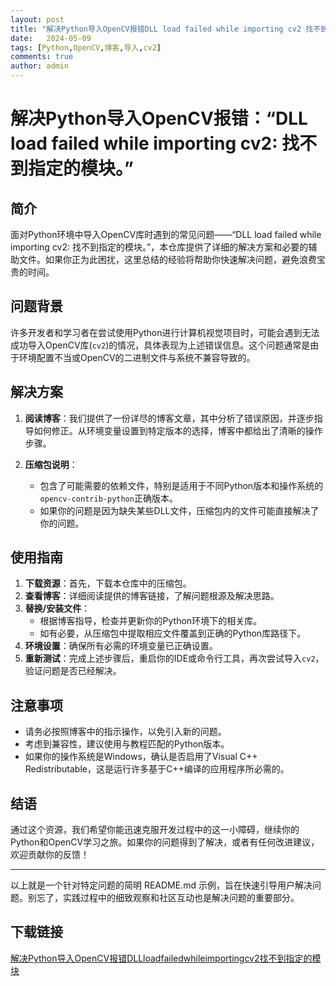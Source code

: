 ```yaml
---
layout: post
title: "解决Python导入OpenCV报错DLL load failed while importing cv2 找不到指定的模块"
date:   2024-05-09
tags: [Python,OpenCV,博客,导入,cv2]
comments: true
author: admin
---
```

# 解决Python导入OpenCV报错：“DLL load failed while importing cv2: 找不到指定的模块。”

## 简介

面对Python环境中导入OpenCV库时遇到的常见问题——“DLL load failed while importing cv2: 找不到指定的模块。”，本仓库提供了详细的解决方案和必要的辅助文件。如果你正为此困扰，这里总结的经验将帮助你快速解决问题，避免浪费宝贵的时间。

## 问题背景

许多开发者和学习者在尝试使用Python进行计算机视觉项目时，可能会遇到无法成功导入OpenCV库(`cv2`)的情况，具体表现为上述错误信息。这个问题通常是由于环境配置不当或OpenCV的二进制文件与系统不兼容导致的。

## 解决方案

1. **阅读博客**：我们提供了一份详尽的博客文章，其中分析了错误原因，并逐步指导如何修正。从环境变量设置到特定版本的选择，博客中都给出了清晰的操作步骤。
   
2. **压缩包说明**：
   - 包含了可能需要的依赖文件，特别是适用于不同Python版本和操作系统的`opencv-contrib-python`正确版本。
   - 如果你的问题是因为缺失某些DLL文件，压缩包内的文件可能直接解决了你的问题。

## 使用指南

1. **下载资源**：首先，下载本仓库中的压缩包。
2. **查看博客**：详细阅读提供的博客链接，了解问题根源及解决思路。
3. **替换/安装文件**：
   - 根据博客指导，检查并更新你的Python环境下的相关库。
   - 如有必要，从压缩包中提取相应文件覆盖到正确的Python库路径下。
4. **环境设置**：确保所有必需的环境变量已正确设置。
5. **重新测试**：完成上述步骤后，重启你的IDE或命令行工具，再次尝试导入`cv2`，验证问题是否已经解决。

## 注意事项

- 请务必按照博客中的指示操作，以免引入新的问题。
- 考虑到兼容性，建议使用与教程匹配的Python版本。
- 如果你的操作系统是Windows，确认是否启用了Visual C++ Redistributable，这是运行许多基于C++编译的应用程序所必需的。

## 结语

通过这个资源，我们希望你能迅速克服开发过程中的这一小障碍，继续你的Python和OpenCV学习之旅。如果你的问题得到了解决，或者有任何改进建议，欢迎贡献你的反馈！

---

以上就是一个针对特定问题的简明 README.md 示例，旨在快速引导用户解决问题。别忘了，实践过程中的细致观察和社区互动也是解决问题的重要部分。

## 下载链接

[解决Python导入OpenCV报错DLLloadfailedwhileimportingcv2找不到指定的模块](https://pan.quark.cn/s/ff1eb32f1dda)